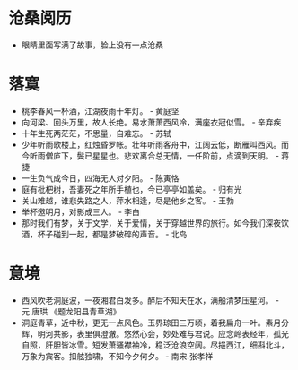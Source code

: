 # 沧桑阅历
* 眼睛里面写满了故事，脸上没有一点沧桑



# 落寞
* 桃李春风一杯酒，江湖夜雨十年灯。 - 黄庭坚
* 向河梁、回头万里，故人长绝。易水萧萧西风冷，满座衣冠似雪。 - 辛弃疾
* 十年生死两茫茫，不思量，自难忘。 - 苏轼
* 少年听雨歌楼上，红烛昏罗帐。壮年听雨客舟中，江阔云低，断雁叫西风。而今听雨僧庐下，鬓已星星也。悲欢离合总无情，一任阶前，点滴到天明。 - 蒋捷
* 一生负气成今日，四海无人对夕阳。 - 陈寅恪
* 庭有枇杷树，吾妻死之年所手植也，今已亭亭如盖矣。 - 归有光
* 关山难越，谁悲失路之人，萍水相逢，尽是他乡之客。 - 王勃
* 举杯邀明月，对影成三人。 - 李白
* 那时我们有梦，关于文学，关于爱情，关于穿越世界的旅行。如今我们深夜饮酒，杯子碰到一起，都是梦破碎的声音。 - 北岛

# 意境

* 西风吹老洞庭波，一夜湘君白发多。醉后不知天在水，满船清梦压星河。 - 元.唐珙 《题龙阳县青草湖》
* 洞庭青草，近中秋，更无一点风色。玉界琼田三万顷，着我扁舟一叶。素月分辉，明河共影，表里俱澄澈。悠然心会，妙处难与君说。应念岭表经年，孤光自照，肝胆皆冰雪。短发萧骚襟袖冷，稳泛沧浪空阔。尽挹西江，细斟北斗，万象为宾客。扣舷独啸，不知今夕何夕。 - 南宋.张孝祥

